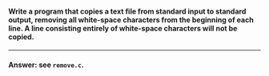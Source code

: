 #### Write a program that copies a text file from standard input to standard output, removing all white-space characters from the beginning of each line. A line consisting entirely of white-space characters will not be copied.

---

#### Answer: see `remove.c`.
